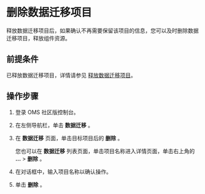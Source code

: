 删除数据迁移项目 
=============================

释放数据迁移项目后，如果确认不再需要保留该项目的信息，您可以及时删除数据迁移项目，释放组件资源。

前提条件 
-------------------------

已释放数据迁移项目，详情请参见 [释放数据迁移项目](../4.manage-data-migration-projects/4.release-a-data-migration-project.md)。

操作步骤 
-------------------------

1. 登录 OMS 社区版控制台。

   

2. 在左侧导航栏，单击 **数据迁移** 。

   

3. 在 **数据迁移** 页面，单击目标项目后的 **删除** 。

   您也可以在 **数据迁移** 列表页面，单击项目名称进入详情页面，单击右上角的 **...** \> **删除** 。
   

4. 在对话框中，输入项目名称以确认操作。

   

5. 单击 **删除** 。

   



